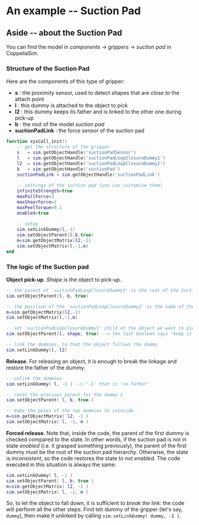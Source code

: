 # An example -- Suction Pad

## Aside -- about the Suction Pad

You can find the model in *components* -> *grippers* -> *suction pad* in CoppeliaSim. 

### Structure of the Suction Pad

Here are the components of this type of gripper:

- **s** : the proximity sensor, used to detect shapes that are *close to* the attach point
- **l** : this dummy is attached to the object to pick
- **l2** : this dummy keeps its father and is linked to the other one during pick-up
- **b** : the root of the model *suction pad*
- **suctionPadLink** : the force sensor of the suction pad

```lua
function sysCall_init() 
	-- get the structure of the gripper
    s   = sim.getObjectHandle('suctionPadSensor')
    l   = sim.getObjectHandle('suctionPadLoopClosureDummy1')
    l2  = sim.getObjectHandle('suctionPadLoopClosureDummy2')
    b   = sim.getObjectHandle('suctionPad')
    suctionPadLink = sim.getObjectHandle('suctionPadLink')
	
	-- settings of the suction pad (you can customize them)
    infiniteStrength=true
    maxPullForce=3
    maxShearForce=1
    maxPeelTorque=0.1
    enabled=true
	
	-- setup
    sim.setLinkDummy(l,-1)
    sim.setObjectParent(l,b,true)
    m=sim.getObjectMatrix(l2,-1)
    sim.setObjectMatrix(l,-1,m)
end
```

### The logic of the Suction pad

**Object pick-up**. *Shape* is the object to pick-up. 

```lua
-- the parent of 'suctionPadLoopClosureDummy1' is the root of the SuctionPad
sim.setObjectParent(l, b, true)

-- the position of the 'suctionPadLoopClosureDummy2' is the same of the previous one
m=sim.getObjectMatrix(l2,-1)
sim.setObjectMatrix(l,-1,m)

-- set 'suctionPadLoopClosureDummy1' child of the object we want to pick-up
sim.setObjectParent(l, shape, true) --> the last boolean says "keep it where is placed!"

-- link the dummies, to that the object follows the dummy
sim.setLinkDummy(l, l2)
```

**Release**. For releasing an object, it is enough to break the linkage and restore the father of the dummy. 

```lua
-- unlink the dummies
sim.setLinkDummy( l, -1 ) --> '-1' that is 'no father'

-- reset the previous parent for the dummy 1
sim.setObjectParent( l, b, true )

-- make the poses of the two dummies to coincide
m=sim.getObjectMatrix( l2, -1 )
sim.setObjectMatrix( l, -1, m )
```

**Forced release**. Note that, inside the code, the parent of the first dummy is checked compared to the state. In other words, if the suction pad is not in state *enabled* (i.e. it grasped something previously), the parent of the first dummy must be the root of the suction pad hierarchy. Otherwise, the state is *inconsistent*, so the code restores the state to *not enabled*. The code executed in this situation is always the same:

```lua
sim.setLinkDummy( l, -1 )
sim.setObjectParent( l, b, true )
m=sim.getObjectMatrix( l2, -1 )
sim.setObjectMatrix( l, -1, m )
```

So, to let the object to fall down, it is sufficient to *break the link*: the code will perform all the other steps. Find teh dummy of the gripper (let's say, `dummy`), then make it unlinked by calling `sim.setLinkDummy( dummy, -1 )`. 